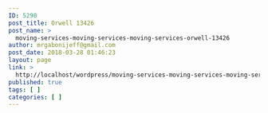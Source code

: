 ```yaml
---
ID: 5290
post_title: Orwell 13426
post_name: >
  moving-services-moving-services-moving-services-orwell-13426
author: mrgabonijeff@gmail.com
post_date: 2018-03-28 01:46:23
layout: page
link: >
  http://localhost/wordpress/moving-services-moving-services-moving-services-orwell-13426/
published: true
tags: [ ]
categories: [ ]
---
```

